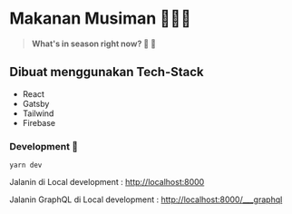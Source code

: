 # Makanan Musiman 👩🏻‍🌾

> **What's in season right now? 🤔 🥬**

## Dibuat menggunakan Tech-Stack

- React
- Gatsby
- Tailwind
- Firebase

### Development 🚀

```shell
yarn dev
```

Jalanin di Local development :  <http://localhost:8000>

Jalanin GraphQL di Local development : <http://localhost:8000/___graphql>

